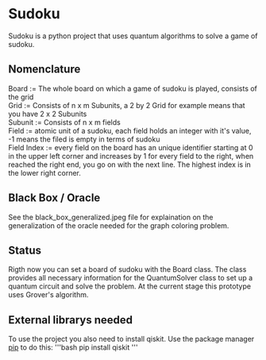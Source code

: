 # Sudoku

Sudoku is a python project that uses quantum algorithms to solve a game of sudoku.

## Nomenclature
Board := The whole board on which a game of sudoku is played, consists of the grid <br>
Grid := Consists of n x m Subunits, a 2 by 2 Grid for example means that you have 2 x 2 Subunits <br>
Subunit := Consists of n x m fields <br>
Field := atomic unit of a sudoku, each field holds an integer with it's value, -1 means the filed is empty in terms of sudoku <br>
Field Index := every field on the board has an unique identifier starting at 0 in the upper left corner and increases by 1 for every field to the right, when reached the right end, you go on with the next line. The highest index is in the lower right corner.

## Black Box / Oracle
See the black_box_generalized.jpeg file for explaination on the generalization of the oracle needed for the graph coloring problem.

## Status
Rigth now you can set a board of sudoku with the Board class. The class provides all necessary information for the QuantumSolver class to set up a quantum circuit and solve the problem.
At the current stage this prototype uses Grover's algorithm.

## External librarys needed
To use the project you also need to install qiskit. Use the package manager [pip](https://pip.pypa.io/en/stable/) to do this:
'''bash
pip install qiskit
'''
